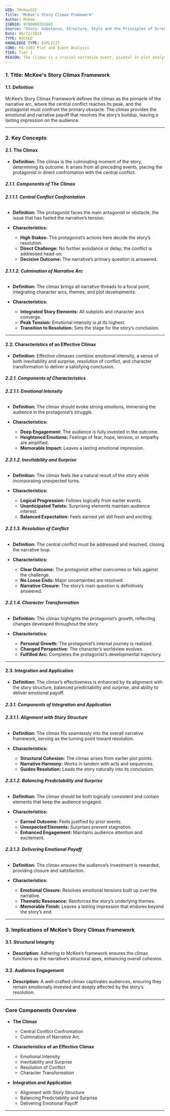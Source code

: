 ```yaml
---
UID: 7McKeeSCF
Title: "McKee's Story Climax Framework"
Author: McKee
ISBN10: 9780060391683
Source: "Story: Substance, Structure, Style and the Principles of Screenwriting"
Date: 06/12/2024
TYPE: WICKED
KNOWLEDGE TYPE: EXPLICIT
CORE: PA-3303 Plot and Event Analysis
TIER: Tier 1
REASON: The climax is a crucial narrative event, pivotal in plot analysis and understanding the culmination of story events.
---
```


### **1. Title: McKee's Story Climax Framework**

#### **1.1. Definition**

McKee’s Story Climax Framework defines the climax as the pinnacle of the narrative arc, where the central conflict reaches its peak, and the protagonist must confront the primary obstacle. The climax provides the emotional and narrative payoff that resolves the story’s buildup, leaving a lasting impression on the audience.

---

### **2. Key Concepts**

#### **2.1. The Climax**

- **Definition:**
  The climax is the culminating moment of the story, determining its outcome. It arises from all preceding events, placing the protagonist in direct confrontation with the central conflict.

##### **2.1.1. Components of The Climax**

###### **2.1.1.1. Central Conflict Confrontation**

- **Definition:**
  The protagonist faces the main antagonist or obstacle, the issue that has fueled the narrative’s tension.

- **Characteristics:**
  - **High Stakes:** The protagonist’s actions here decide the story’s resolution.
  - **Direct Challenge:** No further avoidance or delay; the conflict is addressed head-on.
  - **Decisive Outcome:** The narrative’s primary question is answered.

###### **2.1.1.2. Culmination of Narrative Arc**

- **Definition:**
  The climax brings all narrative threads to a focal point, integrating character arcs, themes, and plot developments.

- **Characteristics:**
  - **Integrated Story Elements:** All subplots and character arcs converge.
  - **Peak Tension:** Emotional intensity is at its highest.
  - **Transition to Resolution:** Sets the stage for the story’s conclusion.

---

#### **2.2. Characteristics of an Effective Climax**

- **Definition:**
  Effective climaxes combine emotional intensity, a sense of both inevitability and surprise, resolution of conflict, and character transformation to deliver a satisfying conclusion.

##### **2.2.1. Components of Characteristics**

###### **2.2.1.1. Emotional Intensity**

- **Definition:**
  The climax should evoke strong emotions, immersing the audience in the protagonist’s struggle.

- **Characteristics:**
  - **Deep Engagement:** The audience is fully invested in the outcome.
  - **Heightened Emotions:** Feelings of fear, hope, tension, or empathy are amplified.
  - **Memorable Impact:** Leaves a lasting emotional impression.

###### **2.2.1.2. Inevitability and Surprise**

- **Definition:**
  The climax feels like a natural result of the story while incorporating unexpected turns.

- **Characteristics:**
  - **Logical Progression:** Follows logically from earlier events.
  - **Unanticipated Twists:** Surprising elements maintain audience interest.
  - **Balanced Expectation:** Feels earned yet still fresh and exciting.

###### **2.2.1.3. Resolution of Conflict**

- **Definition:**
  The central conflict must be addressed and resolved, closing the narrative loop.

- **Characteristics:**
  - **Clear Outcome:** The protagonist either overcomes or fails against the challenge.
  - **No Loose Ends:** Major uncertainties are resolved.
  - **Narrative Closure:** The story’s main question is definitively answered.

###### **2.2.1.4. Character Transformation**

- **Definition:**
  The climax highlights the protagonist’s growth, reflecting changes developed throughout the story.

- **Characteristics:**
  - **Personal Growth:** The protagonist’s internal journey is realized.
  - **Changed Perspective:** The character’s worldview evolves.
  - **Fulfilled Arc:** Completes the protagonist’s developmental trajectory.

---

#### **2.3. Integration and Application**

- **Definition:**
  The climax’s effectiveness is enhanced by its alignment with the story structure, balanced predictability and surprise, and ability to deliver emotional payoff.

##### **2.3.1. Components of Integration and Application**

###### **2.3.1.1. Alignment with Story Structure**

- **Definition:**
  The climax fits seamlessly into the overall narrative framework, serving as the turning point toward resolution.

- **Characteristics:**
  - **Structural Cohesion:** The climax arises from earlier plot points.
  - **Narrative Harmony:** Works in tandem with acts and sequences.
  - **Guides Resolution:** Leads the story naturally into its conclusion.

###### **2.3.1.2. Balancing Predictability and Surprise**

- **Definition:**
  The climax should be both logically consistent and contain elements that keep the audience engaged.

- **Characteristics:**
  - **Earned Outcome:** Feels justified by prior events.
  - **Unexpected Elements:** Surprises prevent stagnation.
  - **Enhanced Engagement:** Maintains audience attention and excitement.

###### **2.3.1.3. Delivering Emotional Payoff**

- **Definition:**
  The climax ensures the audience’s investment is rewarded, providing closure and satisfaction.

- **Characteristics:**
  - **Emotional Closure:** Resolves emotional tensions built up over the narrative.
  - **Thematic Resonance:** Reinforces the story’s underlying themes.
  - **Memorable Finish:** Leaves a lasting impression that endures beyond the story’s end.

---

### **3. Implications of McKee’s Story Climax Framework**

#### **3.1. Structural Integrity**

- **Description:**
  Adhering to McKee’s framework ensures the climax functions as the narrative’s structural apex, enhancing overall cohesion.

#### **3.2. Audience Engagement**

- **Description:**
  A well-crafted climax captivates audiences, ensuring they remain emotionally invested and deeply affected by the story’s resolution.

---

### **Core Components Overview**

- **The Climax**

  - Central Conflict Confrontation
  - Culmination of Narrative Arc

- **Characteristics of an Effective Climax**

  - Emotional Intensity
  - Inevitability and Surprise
  - Resolution of Conflict
  - Character Transformation

- **Integration and Application**
  - Alignment with Story Structure
  - Balancing Predictability and Surprise
  - Delivering Emotional Payoff

---
